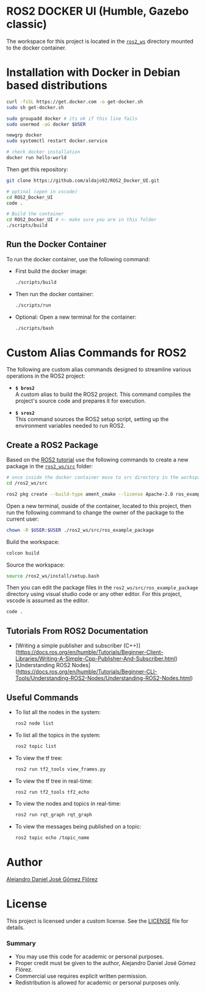 # ROS2 DOCKER UI (Humble, Gazebo classic)

The workspace for this project is located in the [`ros2_ws`](./ros2_ws) directory mounted to the docker container.

# Installation with Docker in Debian based distributions

```bash
curl -fsSL https://get.docker.com -o get-docker.sh
sudo sh get-docker.sh

sudo groupadd docker # its ok if this line fails
sudo usermod -aG docker $USER

newgrp docker
sudo systemctl restart docker.service

# check docker installation
docker run hello-world
```

Then get this repository:

```bash
git clone https://github.com/aldajo92/ROS2_Docker_UI.git

# optinal (open in vscode)
cd ROS2_Docker_UI
code .

# Build the container
cd ROS2_Docker_UI # <- make sure you are in this folder
./scripts/build
```

## Run the Docker Container
To run the docker container, use the following command:

- First build the docker image:
    ```bash
    ./scripts/build
    ```

- Then run the docker container:
    ```bash
    ./scripts/run
    ```
- Optional: Open a new terminal for the container:
    ```bash
    ./scripts/bash
    ```

# Custom Alias Commands for ROS2

The following are custom alias commands designed to streamline various operations in the ROS2 project:

- **`$ bros2`**  
  A custom alias to build the ROS2 project. This command compiles the project's source code and prepares it for execution.

- **`$ sros2`**  
  This command sources the ROS2 setup script, setting up the environment variables needed to run ROS2.

## Create a ROS2 Package
Based on the [ROS2 tutorial](https://docs.ros.org/en/humble/Tutorials/Beginner-Client-Libraries/Creating-Your-First-ROS2-Package.html) use the following commands to create a new package in the [`ros2_ws/src`](./ros2_ws/src) folder:

```bash
# once inside the docker container move to src directory in the workspace
cd /ros2_ws/src
```

```bash
ros2 pkg create --build-type ament_cmake --license Apache-2.0 ros_example_package
```

Open a new terminal, ouside of the container, located to this project, then run the following command to change the owner of the package to the current user:
```bash
chown -R $USER:$USER ./ros2_ws/src/ros_example_package
```

Build the workspace:
```bash
colcon build
```

Source the workspace:
```bash
source /ros2_ws/install/setup.bash
```

Then you can edit the package files in the `ros2_ws/src/ros_example_package` directory using visual studio code or any other editor. For this project, vscode is assumed as the editor.

```bash
code .
```

## Tutorials From ROS2 Documentation

- [Writing a simple publisher and subscriber (C++)] (https://docs.ros.org/en/humble/Tutorials/Beginner-Client-Libraries/Writing-A-Simple-Cpp-Publisher-And-Subscriber.html)
- [Understanding ROS2 Nodes] (https://docs.ros.org/en/humble/Tutorials/Beginner-CLI-Tools/Understanding-ROS2-Nodes/Understanding-ROS2-Nodes.html)

## Useful Commands

- To list all the nodes in the system:
    ```bash
    ros2 node list
    ```
- To list all the topics in the system:
    ```bash
    ros2 topic list
    ```
- To view the tf tree:
    ```bash
    ros2 run tf2_tools view_frames.py
    ```
- To view the tf tree in real-time:
    ```bash
    ros2 run tf2_tools tf2_echo
    ```
- To view the nodes and topics in real-time:
    ```bash
    ros2 run rqt_graph rqt_graph
    ```
- To view the messages being published on a topic:
    ```bash
    ros2 topic echo /topic_name
    ```

# Author

[Alejandro Daniel José Gómez Flórez](linkedin.com/in/aldajo92)

# License
This project is licensed under a custom license. See the [LICENSE](./LICENSE) file for details.

### Summary
- You may use this code for academic or personal purposes.
- Proper credit must be given to the author, Alejandro Daniel José Gómez Flórez.
- Commercial use requires explicit written permission.
- Redistribution is allowed for academic or personal purposes only.
